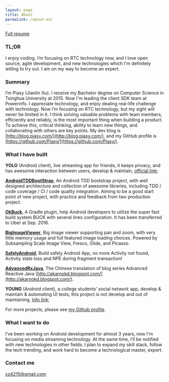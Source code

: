 ```yaml
---
layout: page
title: About
permalink: /about-en/
---
```


[Full resume](http://resume.piasy.com/dist/piasy_resume_en.html)

### TL;DR

I enjoy coding. I’m focusing on RTC technology now, and I love open source, agile development, and new technologies which I'm definitely willing to try out. I am on my way to become an expert.

### Summary

I’m Piasy (Jianlin Xu). I receive my Bachelor degree on Computer Science in Tsinghua University at 2015. Now I'm leading the client SDK team at Powerinfo. I appreciate technology, and enjoy dealing real-life challenge with technology. Now I’m focusing on RTC technology, but my sight will never be limited in it. I think solving valuable problems with team members, efficiently and reliably, is the most important thing when building a product. To achieve this, critical thinking, ability to learn new things, and collaborating with others are key points. My dev blog is [http://blog.piasy.com/](http://blog.piasy.com/), and my GitHub profile is [https://github.com/Piasy/](https://github.com/Piasy/).

### What I have built

**YOLO** (Android client), live streaming app for friends, it keeps privacy, and has awesome interaction between users, develop & maintain, [official link](https://www.yoloyolo.tv/);

**[AndroidTDDBootStrap](https://github.com/Piasy/AndroidTDDBootStrap)**, An Android TDD bootstrap project, with well designed architecture and collection of awesome libraries, including TDD / code coverage / CI / code quality integration. Aiming to be a good start point of new project, with practice and feedback from two production project.

**[OkBuck](https://github.com/Piasy/OkBuck)**, A Gradle plugin, help Android developers to utilize the super fast build system BUCK with several lines configuration. It has been transferred to Uber at Sep. 2016.

**[BigImageViewer](https://github.com/Piasy/BigImageViewer)**, Big image viewer supporting pan and zoom, with very little memory usage and full featured image loading choices. Powered by Subsampling Scale Image View, Fresco, Glide, and Picasso.

**[SafelyAndroid](https://github.com/Piasy/SafelyAndroid)**, Build safely Android App, no more Activity not found, Activity state loss and NPE during fragment transaction!

**[AdvancedRxJava](https://github.com/Piasy/AdvancedRxJava)**, The Chinese translation of blog series Advanced Reactive Java  [http://akarnokd.blogspot.com/](http://akarnokd.blogspot.com/).

**YOUNG** (Android client), a college students’ social network app, develop & maintain & automating UI tests, this project is not develop and out of maintaining, [info link](http://www.wandoujia.com/apps/com.xueba.client.app);

For more projects, please see [my Github profile](https://github.com/Piasy).

### What I want to do

I’ve been working on Android development for almost 3 years, now I'm focusing on media streaming technology. At the same time, I’ll be notified with new technologies in other fields. I plan to expand my skill stack, follow the tech trending, and work hard to become a technological master, expert.

### Contact me

[xz4215@gmail.com](mailto:xz4215@gmail.com)

